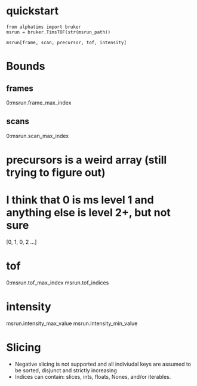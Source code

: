 
# quickstart

    from alphatims import bruker
    msrun = bruker.TimsTOF(str(msrun_path))

    msrun[frame, scan, precursor, tof, intensity]

# Bounds

## frames
0:msrun.frame_max_index

## scans
0:msrun.scan_max_index

# precursors is a weird array (still trying to figure out)
# I think that 0 is ms level 1 and anything else is level 2+, but not sure
[0, 1, 0, 2 ...]

# tof
0:msrun.tof_max_index
msrun.tof_indices

# intensity
msrun.intensity_max_value
msrun.intensity_min_value


# Slicing

* Negative slicing is not supported and all indiviudal keys are assumed to be
  sorted, disjunct and strictly increasing
* Indices can contain:
  slices, ints, floats, Nones, and/or iterables.

